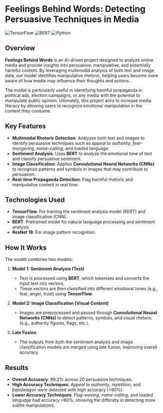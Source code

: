 # Feelings Behind Words: Detecting Persuasive Techniques in Media

![TensorFlow](https://img.shields.io/badge/TensorFlow-FF6F00?style=for-the-badge&logo=tensorflow&logoColor=white)
![BERT](https://img.shields.io/badge/BERT-FF5722?style=for-the-badge&logo=apache&logoColor=white)
![Python](https://img.shields.io/badge/Python-3776AB?style=for-the-badge&logo=python&logoColor=white)

## Overview

**Feelings Behind Words** is an AI-driven project designed to analyze online media and provide insights into persuasive, manipulative, and potentially harmful content. By leveraging multimodal analysis of both text and image data, our model identifies manipulative rhetoric, helping users become more aware of how media may influence their thoughts and actions.

The model is particularly useful in identifying harmful propaganda in political ads, election campaigns, or any media with the potential to manipulate public opinion. Ultimately, this project aims to increase media literacy by allowing users to recognize emotional manipulation in the content they consume.

## Key Features

- **Multimodal Rhetoric Detection**: Analyzes both text and images to identify persuasive techniques such as *appeal to authority*, *fear-mongering*, *name-calling*, and *loaded language*.
- **Sentiment Analysis**: Uses **BERT** to analyze the emotional tone of text and classify persuasive sentiment.
- **Image Classification**: Applies **Convolutional Neural Networks (CNNs)** to recognize patterns and symbols in images that may contribute to persuasion.
- **Real-time Propaganda Detection**: Flag harmful rhetoric and manipulative content in real time.

## Technologies Used

- **TensorFlow**: For training the sentiment analysis model (BERT) and image classification (CNN).
- **BERT**: Pretrained model for natural language processing and sentiment analysis.
- **ResNet 18**: For image pattern recognition.

## How It Works

The model combines two models:

1. **Model 1: Sentiment Analysis (Text)**  
   - Text is processed using **BERT**, which tokenizes and converts the input text into vectors.  
   - These vectors are then classified into different emotional tones (e.g., fear, anger, trust) using **TensorFlow**.
   
2. **Model 2: Image Classification (Visual Content)**  
   - Images are preprocessed and passed through **Convolutional Neural Networks (CNNs)** to detect patterns, symbols, and visual rhetoric (e.g., authority figures, flags, etc.).

3. **Late Fusion**:  
   - The outputs from both the sentiment analysis and image classification models are merged using late fusion, improving overall accuracy.

## Results

- **Overall Accuracy**: 89.2% across 20 persuasion techniques.
- **High Accuracy Techniques**: *Appeal to authority*, *repetition*, and *bandwagon* were detected with high accuracy (>90%).
- **Lower Accuracy Techniques**: *Flag-waving*, *name-calling*, and *loaded language* had accuracy <60%, showing the difficulty in detecting more subtle manipulations.
